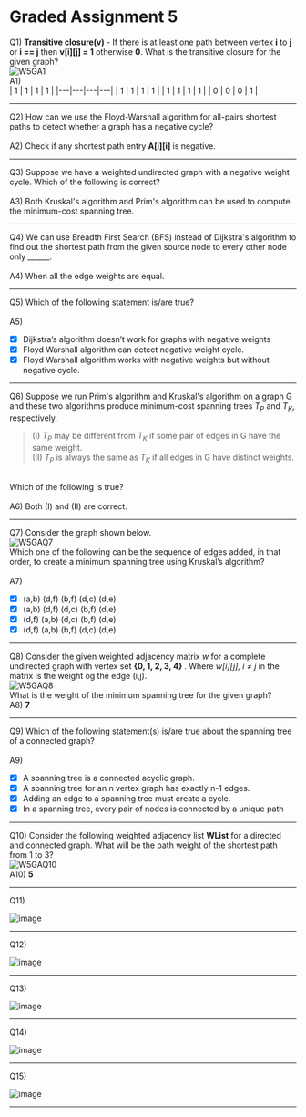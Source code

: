 # Graded Assignment 5

Q1)
**Transitive closure(v)** - If there is at least one path between vertex **i** to **j** or **i == j** then **v[i][j] = 1** otherwise **0**. What is the transitive closure for the given graph?
<br>![W5GA1](https://github.com/NebulaTris/pdsa-iitm/assets/94922914/3379f7cd-b8f0-40d2-aeac-a2b32633962f)
<br>
A1) <br>
| 1 | 1 | 1 | 1 |
|---|---|---|---|
| 1 | 1 | 1 | 1 |
| 1 | 1 | 1 | 1 |
| 0 | 0 | 0 | 1 |
__________________________________________________________________________________________________________________________
Q2) How can we use the Floyd-Warshall algorithm for all-pairs shortest paths to detect whether a graph has a negative cycle?<br><br>
A2)
Check if any shortest path entry **A[i][i]** is negative.
__________________________________________________________________________________________________________________________
Q3)
Suppose we have a weighted undirected graph with a negative weight cycle. Which of the following is correct?
</br><br>
A3)
Both Kruskal's algorithm and Prim's algorithm can be used to compute the minimum-cost spanning tree.
__________________________________________________________________________________________________________________________
Q4)
We can use Breadth First Search (BFS) instead of Dijkstra's algorithm to find out the shortest path from the given source node to every other node only ______.
<br><br>
A4)
When all the edge weights are equal.
__________________________________________________________________________________________________________________________
Q5)
Which of the following statement is/are true?
</br></br>
A5)
- [x] Dijkstra’s algorithm doesn’t work for graphs with negative weights
- [x] Floyd Warshall algorithm can detect negative weight cycle.
- [x] Floyd Warshall algorithm works with negative weights but without negative cycle.
__________________________________________________________________________________________________________________________
Q6)
Suppose we run Prim's algorithm and Kruskal's algorithm on a graph G and these two algorithms produce minimum-cost spanning trees <i>T<sub>P</sub></i> and <i>T<sub>K</sub></i>, respectively.
 </br>
> (I) <i>T<sub>P</sub></i> may be different from <i>T<sub>K</sub></i> if some pair of edges in G have the same weight.</br>
> (II) <i>T<sub>P</sub></i> is always the same as <i>T<sub>K</sub></i> if all edges in G have distinct weights.
 </br>
 Which of the following is true? </br></br>
A6)
Both (I) and (II) are correct.

__________________________________________________________________________________________________________________________
Q7)
Consider the graph shown below. 
 </br>
 ![W5GAQ7](https://github.com/NebulaTris/pdsa-iitm/assets/94922914/1ac13392-d47c-4be3-88a7-69a059f0ccf3)
 </br>
 Which one of the following can be the sequence of edges added, in that order, to create a minimum spanning tree using Kruskal’s algorithm?</br><br>
A7)
- [x] (a,b) (d,f) (b,f) (d,c) (d,e)
- [x] (a,b) (d,f) (d,c) (b,f) (d,e)
- [x] (d,f) (a,b) (d,c) (b,f) (d,e)
- [x] (d,f) (a,b) (b,f) (d,c) (d,e)
__________________________________________________________________________________________________________________________
Q8)
Consider the given weighted adjacency matrix <i>w</i> for a complete undirected graph with vertex set <b> {0, 1, 2, 3, 4} </b>. Where <i> w[i][j], i ≠ j </i> in the matrix is the weight og the edge (i,j).</br>
![W5GAQ8](https://github.com/NebulaTris/pdsa-iitm/assets/94922914/89380c1f-a034-409d-a843-a8f50d62c6a0)
 </br>
What is the weight of the minimum spanning tree for the given graph? </br>
A8)
**7**
__________________________________________________________________________________________________________________________
Q9)
Which of the following statement(s) is/are true about the spanning tree of a connected graph? </br></br>
A9)
- [x] A spanning tree is a connected acyclic graph.
- [x] A spanning tree for an n vertex graph has exactly n-1 edges.
- [x] Adding an edge to a spanning tree must create a cycle.
- [x] In a spanning tree, every pair of nodes is connected by a unique path
__________________________________________________________________________________________________________________________
Q10)
Consider the following weighted adjacency list **WList** for a directed and connected graph. What will be the path weight of the shortest path from 1 to 3?
</br>
![W5GAQ10](https://github.com/NebulaTris/pdsa-iitm/assets/94922914/bf0746d6-88f2-468a-a3cf-81a09488fed6)
</br>
A10)
**5**
__________________________________________________________________________________________________________________________
Q11)

![image](https://github.com/user-attachments/assets/be5f3fdf-69da-4579-b1fb-328429d202d4)

__________________________________________________________________________________________________________________________
Q12)

![image](https://github.com/user-attachments/assets/a8e0d487-124d-40e0-8348-d1d68e8bba7b)

__________________________________________________________________________________________________________________________
Q13)

![image](https://github.com/user-attachments/assets/75c6b2e8-1aec-4a26-85d4-e74bbf4f49cb)

__________________________________________________________________________________________________________________________
Q14)

![image](https://github.com/user-attachments/assets/88e763a9-426f-4996-820a-dbe417abed59)

__________________________________________________________________________________________________________________________
Q15)

![image](https://github.com/user-attachments/assets/63cd2f05-ecf8-4759-b137-48c7e475ff8e)

__________________________________________________________________________________________________________________________

